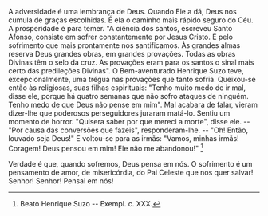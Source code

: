 A adversidade é uma lembrança de Deus. Quando Ele a dá, Deus nos cumula de graças escolhidas. É ela o caminho mais rápido seguro do Céu. A prosperidade é para temer. "A ciência dos santos, escreveu Santo Afonso, consiste em sofrer constantemente por Jesus Cristo. É pelo sofrimento que mais prontamente nos santificamos. Às grandes almas reserva Deus grandes obras, em grandes provações. Todas as obras Divinas têm o selo da cruz. As provações eram para os santos o sinal mais certo das predileções Divinas". O Bem-aventurado Henrique Suzo teve, excepcionalmente, uma trégua nas provações que tanto sofria. Queixou-se então às religiosas, suas filhas espirituais: "Tenho muito medo de ir mal, disse ele, porque há quatro semanas que não sofro ataques de ninguém. Tenho medo de que Deus não pense em mim". Mal acabara de falar, vieram dizer-lhe que poderosos perseguidores juraram matá-lo. Sentiu um momento de horror. "Quisera saber por que mereci a morte", disse ele. -- "Por causa das conversões que fazeis", responderam-lhe. -- "Oh! Então, louvado seja Deus!" E voltou-se para as irmãs: "Vamos, minhas irmãs! Coragem! Deus pensou em mim! Ele não me abandonou!" [^1]

Verdade é que, quando sofremos, Deus pensa em nós. O sofrimento é um pensamento de amor, de misericórdia, do Pai Celeste que nos quer salvar! Senhor! Senhor! Pensai em nós!

[^1]: Beato Henrique Suzo -- Exempl. c. XXX.
